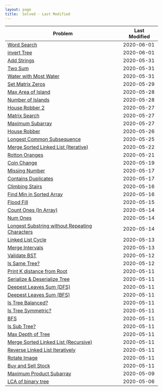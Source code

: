 ```yaml
---
layout: page
title:  Solved - Last Modified
---
```



Problem | Last Modified
-----------|-----------
[Word Search](/problems/wordSearch) | 2020-06-01 
[invert Tree](/problems/invertTree) | 2020-06-01 
[Add Strings](/problems/addStrings) | 2020-05-31 
[Two Sum](/problems/twoSum) | 2020-05-31 
[Water with Most Water](/problems/waterWithMostWater) | 2020-05-31 
[Set Matrix Zeros](/problems/setMatrixZeros) | 2020-05-29 
[Max Area of Island](/problems/maxAreaOfIsland) | 2020-05-28 
[Number of Islands](/problems/numIslands) | 2020-05-28 
[House Robber 2](/problems/houseRobber2) | 2020-05-27 
[Matrix Search](/problems/matrixSearch) | 2020-05-27 
[Maximum Subarray](/problems/maxSubarray) | 2020-05-27 
[House Robber](/problems/houseRobber) | 2020-05-26 
[Longest Common Subsequence](/problems/longestCommonSubsequence) | 2020-05-25 
[Merge Sorted Linked List (Iterative)](/problems/mergeSortedLLiter) | 2020-05-22 
[Rotton Oranges](/problems/rottonOranges) | 2020-05-21 
[Coin Change](/problems/coinChange) | 2020-05-19 
[Missing Number](/problems/missingNumber) | 2020-05-17 
[Contains Duplicates](/problems/containsDuplicates) | 2020-05-17 
[Climbing Stairs](/problems/climbingStairs) | 2020-05-16 
[Find Min in Sorted Array](/problems/findMinInSortedArray) | 2020-05-16 
[Flood Fill](/problems/floodfill) | 2020-05-15 
[Count Ones (In Array)](/problems/countOnesInArray) | 2020-05-14 
[Num Ones](/problems/numOnes) | 2020-05-14 
[Longest Substring without Repeating Characters](/problems/longestSubstringWithoutRepeatingChars) | 2020-05-14 
[Linked List Cycle](/problems/llcycle) | 2020-05-13 
[Merge Intervals](/problems/mergeIntervals) | 2020-05-13 
[Validate BST](/problems/validateBST) | 2020-05-12 
[Is Same Tree?](/problems/isSameTree) | 2020-05-12 
[Print K distance from Root](/problems/printKdistanceFromRoot) | 2020-05-11 
[Serialize & Deserialize Tree](/problems/serializeTree) | 2020-05-11 
[Deepest Leaves Sum (DFS)](/problems/deepestLeavesSumDFS) | 2020-05-11 
[Deepest Leaves Sum (BFS)](/problems/deepestLeavesSumBFS) | 2020-05-11 
[Is Tree Balanced?](/problems/isTreeBalanced) | 2020-05-11 
[Is Tree Symmetric?](/problems/symmetricTree) | 2020-05-11 
[BFS](/problems/bfs) | 2020-05-11 
[Is Sub Tree?](/problems/isSubtree) | 2020-05-11 
[Max Depth of Tree](/problems/maxDepth) | 2020-05-11 
[Merge Sorted Linked List (Recursive)](/problems/mergeSortedLLrecur) | 2020-05-11 
[Reverse Linked List Iteratively](/problems/reverseLLiterative) | 2020-05-11 
[Rotate Image](/problems/rotateImage) | 2020-05-11 
[Buy and Sell Stock](/problems/buyAndSellStock) | 2020-05-11 
[Maximum Product Subarray](/problems/maxProductSubarray) | 2020-05-09 
[LCA of binary tree](/problems/lcaBinaryTree) | 2020-05-06 
